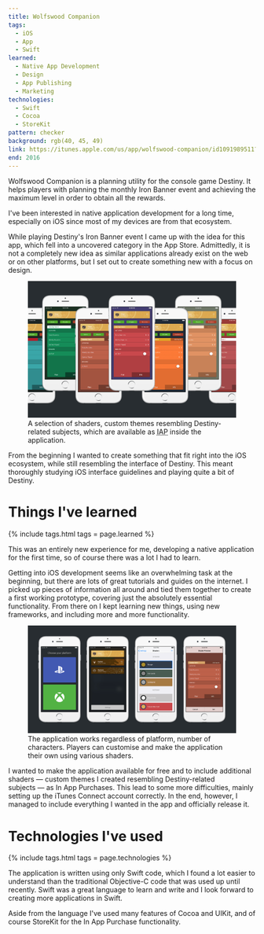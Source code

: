 ```yaml
---
title: Wolfswood Companion
tags:
  - iOS
  - App
  - Swift
learned:
  - Native App Development
  - Design
  - App Publishing
  - Marketing
technologies:
  - Swift
  - Cocoa
  - StoreKit
pattern: checker
background: rgb(40, 45, 49)
link: https://itunes.apple.com/us/app/wolfswood-companion/id1091989511?ls=1&mt=8
end: 2016
---
```


Wolfswood Companion is a planning utility for the console game Destiny. It helps players with planning the monthly Iron Banner event and achieving the maximum level in order to obtain all the rewards.

I've been interested in native application development for a long time, especially on iOS since most of my devices are from that ecosystem.

While playing Destiny's Iron Banner event I came up with the idea for this app, which fell into a uncovered category in the App Store. Admittedly, it is not a completely new idea as similar applications already exist on the web or on other platforms, but I set out to create something new with a focus on design.

<figure>
  <img src="/assets/img/wolfswood-companion/shaders.png">
  <figcaption data-marginalia="right">A selection of shaders, custom themes resembling Destiny-related subjects, which are available as <abbr title="In App Purchase">IAP</abbr> inside the application.</figcaption>
</figure>

From the beginning I wanted to create something that fit right into the iOS ecosystem, while still resembling the interface of Destiny. This meant thoroughly studying iOS interface guidelines and playing quite a bit of Destiny.

# Things I've learned

{% include tags.html tags = page.learned %}

This was an entirely new experience for me, developing a native application for the first time, so of course there was a lot I had to learn.

Getting into iOS development seems like an overwhelming task at the beginning, but there are lots of great tutorials and guides on the internet. I picked up pieces of information all around and tied them together to create a first working prototype, covering just the absolutely essential functionality. From there on I kept learning new things, using new frameworks, and including more and more functionality.

<figure>
  <img src="/assets/img/wolfswood-companion/interface.png">
  <figcaption data-marginalia="right">The application works regardless of platform, number of characters. Players can customise and make the application their own using various shaders.</figcaption>
</figure>

I wanted to make the application available for free and to include additional shaders — custom themes I created resembling Destiny-related subjects — as In App Purchases. This lead to some more difficulties, mainly setting up the iTunes Connect account correctly. In the end, however, I managed to include everything I wanted in the app and officially release it.

# Technologies I've used

{% include tags.html tags = page.technologies %}

The application is written using only Swift code, which I found a lot easier to understand than the traditional Objective-C code that was used up until recently. Swift was a great language to learn and write and I look forward to creating more applications in Swift.

Aside from the language I've used many features of Cocoa and UIKit, and of course StoreKit for the In App Purchase functionality.
